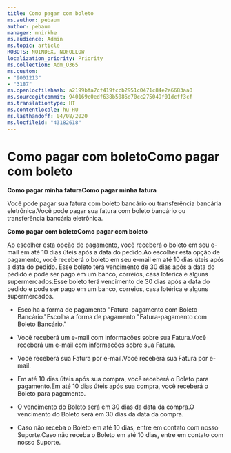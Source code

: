 ```yaml
---
title: Como pagar com boleto
ms.author: pebaum
author: pebaum
manager: mnirkhe
ms.audience: Admin
ms.topic: article
ROBOTS: NOINDEX, NOFOLLOW
localization_priority: Priority
ms.collection: Adm_O365
ms.custom:
- "9001213"
- "3187"
ms.openlocfilehash: a2199bfa7cf419fccb2951c0471c84e2a6683aa0
ms.sourcegitcommit: 940169c0edf638b5086d70cc275049f01dcff3cf
ms.translationtype: HT
ms.contentlocale: hu-HU
ms.lasthandoff: 04/08/2020
ms.locfileid: "43182618"
---
```

# <a name="como-pagar-com-boleto"></a><span data-ttu-id="516f8-102">Como pagar com boleto</span><span class="sxs-lookup"><span data-stu-id="516f8-102">Como pagar com boleto</span></span>

<span data-ttu-id="516f8-103">**Como pagar minha fatura**</span><span class="sxs-lookup"><span data-stu-id="516f8-103">**Como pagar minha fatura**</span></span>

<span data-ttu-id="516f8-104">Você pode pagar sua fatura com boleto bancário ou transferência bancária eletrônica.</span><span class="sxs-lookup"><span data-stu-id="516f8-104">Você pode pagar sua fatura com boleto bancário ou transferência bancária eletrônica.</span></span>

<span data-ttu-id="516f8-105">**Como pagar com  boleto**</span><span class="sxs-lookup"><span data-stu-id="516f8-105">**Como pagar com  boleto**</span></span>

<span data-ttu-id="516f8-106">Ao escolher  esta opção de pagamento, você receberá o boleto em seu e-mail em até 10 dias úteis após a data do pedido.</span><span class="sxs-lookup"><span data-stu-id="516f8-106">Ao escolher  esta opção de pagamento, você receberá o boleto em seu e-mail em até 10 dias úteis após a data do pedido.</span></span> <span data-ttu-id="516f8-107">Esse boleto terá vencimento de 30 dias após a data do pedido e pode ser pago em um banco, correios, casa lotérica e alguns supermercados.</span><span class="sxs-lookup"><span data-stu-id="516f8-107">Esse boleto terá vencimento de 30 dias após a data do pedido e pode ser pago em um banco, correios, casa lotérica e alguns supermercados.</span></span>

- <span data-ttu-id="516f8-108">Escolha a forma de pagamento "Fatura-pagamento com Boleto Bancário."</span><span class="sxs-lookup"><span data-stu-id="516f8-108">Escolha a forma de pagamento "Fatura-pagamento com Boleto Bancário."</span></span>

- <span data-ttu-id="516f8-109">Você receberá um e-mail com informacões sobre sua Fatura.</span><span class="sxs-lookup"><span data-stu-id="516f8-109">Você receberá um e-mail com informacões sobre sua Fatura.</span></span>

- <span data-ttu-id="516f8-110">Você receberá sua Fatura por e-mail.</span><span class="sxs-lookup"><span data-stu-id="516f8-110">Você receberá sua Fatura por e-mail.</span></span>

- <span data-ttu-id="516f8-111">Em até 10 dias úteis após sua compra, você receberá o Boleto para pagamento.</span><span class="sxs-lookup"><span data-stu-id="516f8-111">Em até 10 dias úteis após sua compra, você receberá o Boleto para pagamento.</span></span>

- <span data-ttu-id="516f8-112">O vencimento do Boleto será em 30 dias da data da compra.</span><span class="sxs-lookup"><span data-stu-id="516f8-112">O vencimento do Boleto será em 30 dias da data da compra.</span></span>

- <span data-ttu-id="516f8-113">Caso não receba o Boleto em até 10 dias, entre em contato com nosso Suporte.</span><span class="sxs-lookup"><span data-stu-id="516f8-113">Caso não receba o Boleto em até 10 dias, entre em contato com nosso Suporte.</span></span>

